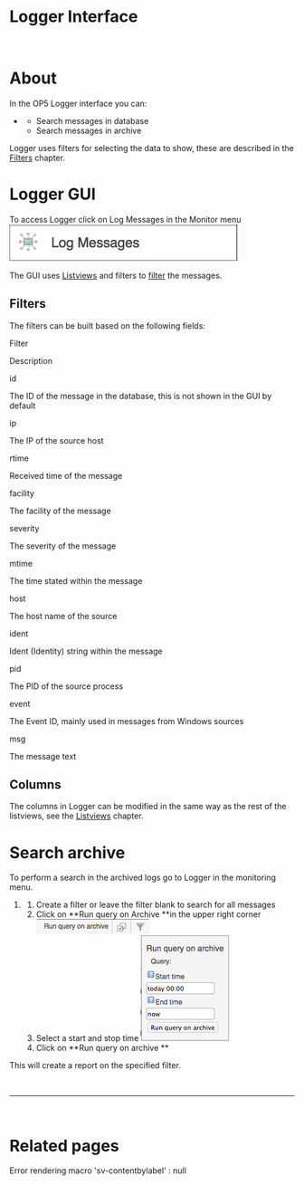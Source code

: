 # Logger Interface

 

# About

In the OP5 Logger interface you can:

-   -   Search messages in database
    -   Search messages in archive

Logger uses filters for selecting the data to show, these are described in the [Filters](Filters) chapter.

# Logger GUI

To access Logger click on Log Messages in the Monitor menu
![](attachments/16482334/16679019.png)

The GUI uses [Listviews](Listviews) and filters to [filter](Filters) the messages.

## Filters

The filters can be built based on the following fields:

Filter

Description

id

The ID of the message in the database, this is not shown in the GUI by default

ip

The IP of the source host

rtime

Received time of the message

facility

The facility of the message

severity

The severity of the message

mtime

The time stated within the message

host

The host name of the source

ident

Ident (Identity) string within the message

pid

The PID of the source process

event

The Event ID, mainly used in messages from Windows sources

msg

The message text

## Columns

The columns in Logger can be modified in the same way as the rest of the listviews, see the [Listviews](Listviews) chapter.

# Search archive

To perform a search in the archived logs go to Logger in the monitoring menu.

1.  1.  Create a filter or leave the filter blank to search for all messages
    2.  Click on **Run query on Archive **in the upper right corner
        ![](attachments/16482334/16679009.png)
    3.  Select a start and stop time
        ![](attachments/16482334/16679020.png)
    4.  Click on **Run query on archive **

This will create a report on the specified filter.

 

* * * * *

 

# Related pages

Error rendering macro 'sv-contentbylabel' : null

 

